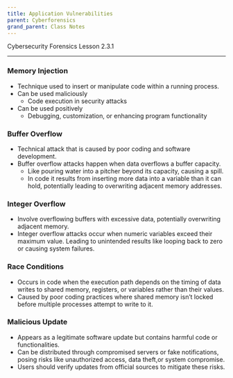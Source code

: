 ```yaml
---
title: Application Vulnerabilities
parent: Cyberforensics
grand_parent: Class Notes
---
```

Cybersecurity Forensics Lesson 2.3.1
___
### Memory Injection
- Technique used to insert or manipulate code within a running process.
- Can be used maliciously
	- Code execution in security attacks
- Can be used positively
	- Debugging, customization, or enhancing program functionality
### Buffer Overflow
- Technical attack that is caused by poor coding and software development.
- Buffer overflow attacks happen when data overflows a buffer capacity.
	- Like pouring water into a pitcher beyond its capacity, causing a spill.
	- In code it results from inserting more data into a variable than it can hold, potentially leading to overwriting adjacent memory addresses.
### Integer Overflow
- Involve overflowing buffers with excessive data, potentially overwriting adjacent memory.
- Integer overflow attacks occur when numeric variables exceed their maximum value. Leading to unintended results like looping back to zero or causing system failures.
### Race Conditions
- Occurs in code when the execution path depends on the timing of data writes to shared memory, registers, or variables rather than their values.
- Caused by poor coding practices where shared memory isn’t locked before multiple processes attempt to write to it.
### Malicious Update
- Appears as a legitimate software update but contains harmful code or functionalities.
- Can be distributed through compromised servers or fake notifications, posing risks like unauthorized access, data theft,or system compromise.
- Users should verify updates from official sources to mitigate these risks.